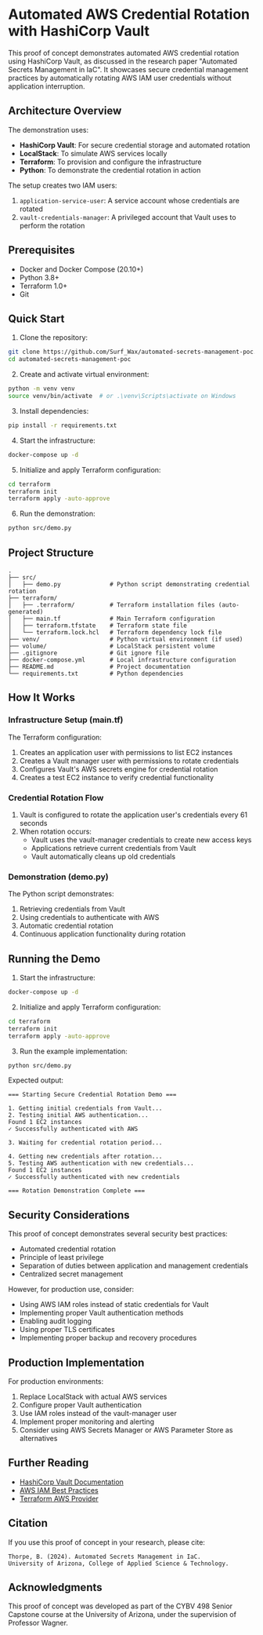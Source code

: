 # Automated AWS Credential Rotation with HashiCorp Vault 

This proof of concept demonstrates automated AWS credential rotation using HashiCorp Vault, as discussed in the research paper "Automated Secrets Management in IaC". It showcases secure credential management practices by automatically rotating AWS IAM user credentials without application interruption.

## Architecture Overview

The demonstration uses:

- **HashiCorp Vault**: For secure credential storage and automated rotation
- **LocalStack**: To simulate AWS services locally
- **Terraform**: To provision and configure the infrastructure
- **Python**: To demonstrate the credential rotation in action

The setup creates two IAM users:

1. `application-service-user`: A service account whose credentials are rotated
2. `vault-credentials-manager`: A privileged account that Vault uses to perform the rotation

## Prerequisites

- Docker and Docker Compose (20.10+)
- Python 3.8+
- Terraform 1.0+
- Git

## Quick Start

1. Clone the repository:
```bash
git clone https://github.com/Surf_Wax/automated-secrets-management-poc.git
cd automated-secrets-management-poc
```

2. Create and activate virtual environment:
```bash
python -m venv venv
source venv/bin/activate  # or .\venv\Scripts\activate on Windows
```

3. Install dependencies:
```bash
pip install -r requirements.txt
```

4. Start the infrastructure:
```bash
docker-compose up -d
```

5. Initialize and apply Terraform configuration:
```bash
cd terraform
terraform init
terraform apply -auto-approve
```

6. Run the demonstration:
```bash
python src/demo.py
```

## Project Structure

```plaintext
.
├── src/
│   ├── demo.py              # Python script demonstrating credential rotation
├── terraform/
│   ├── .terraform/          # Terraform installation files (auto-generated)
│   ├── main.tf              # Main Terraform configuration
│   ├── terraform.tfstate    # Terraform state file 
│   └── terraform.lock.hcl   # Terraform dependency lock file
├── venv/                    # Python virtual environment (if used)
├── volume/                  # LocalStack persistent volume
├── .gitignore               # Git ignore file
├── docker-compose.yml       # Local infrastructure configuration
├── README.md                # Project documentation
└── requirements.txt         # Python dependencies
```

## How It Works

### Infrastructure Setup (main.tf)

The Terraform configuration:
1. Creates an application user with permissions to list EC2 instances
2. Creates a Vault manager user with permissions to rotate credentials
3. Configures Vault's AWS secrets engine for credential rotation
4. Creates a test EC2 instance to verify credential functionality

### Credential Rotation Flow

1. Vault is configured to rotate the application user's credentials every 61 seconds
2. When rotation occurs:
   - Vault uses the vault-manager credentials to create new access keys
   - Applications retrieve current credentials from Vault
   - Vault automatically cleans up old credentials

### Demonstration (demo.py)

The Python script demonstrates:
1. Retrieving credentials from Vault
2. Using credentials to authenticate with AWS
3. Automatic credential rotation
4. Continuous application functionality during rotation

## Running the Demo

1. Start the infrastructure:
```bash
docker-compose up -d
```

2. Initialize and apply Terraform configuration:
```bash
cd terraform
terraform init
terraform apply -auto-approve
```

3. Run the example implementation:
```bash
python src/demo.py
```

Expected output:
```
=== Starting Secure Credential Rotation Demo ===

1. Getting initial credentials from Vault...
2. Testing initial AWS authentication...
Found 1 EC2 instances
✓ Successfully authenticated with AWS

3. Waiting for credential rotation period...

4. Getting new credentials after rotation...
5. Testing AWS authentication with new credentials...
Found 1 EC2 instances
✓ Successfully authenticated with new credentials

=== Rotation Demonstration Complete ===
```

## Security Considerations

This proof of concept demonstrates several security best practices:
- Automated credential rotation
- Principle of least privilege
- Separation of duties between application and management credentials
- Centralized secret management

However, for production use, consider:
- Using AWS IAM roles instead of static credentials for Vault
- Implementing proper Vault authentication methods
- Enabling audit logging
- Using proper TLS certificates
- Implementing proper backup and recovery procedures

## Production Implementation

For production environments:
1. Replace LocalStack with actual AWS services
2. Configure proper Vault authentication
3. Use IAM roles instead of the vault-manager user
4. Implement proper monitoring and alerting
5. Consider using AWS Secrets Manager or AWS Parameter Store as alternatives

## Further Reading

- [HashiCorp Vault Documentation](https://www.vaultproject.io/docs)
- [AWS IAM Best Practices](https://docs.aws.amazon.com/IAM/latest/UserGuide/best-practices.html)
- [Terraform AWS Provider](https://registry.terraform.io/providers/hashicorp/aws/latest/docs)

## Citation

If you use this proof of concept in your research, please cite:
```
Thorpe, B. (2024). Automated Secrets Management in IaC. 
University of Arizona, College of Applied Science & Technology.
```

## Acknowledgments

This proof of concept was developed as part of the CYBV 498 Senior Capstone course at the University of Arizona, under the supervision of Professor Wagner.